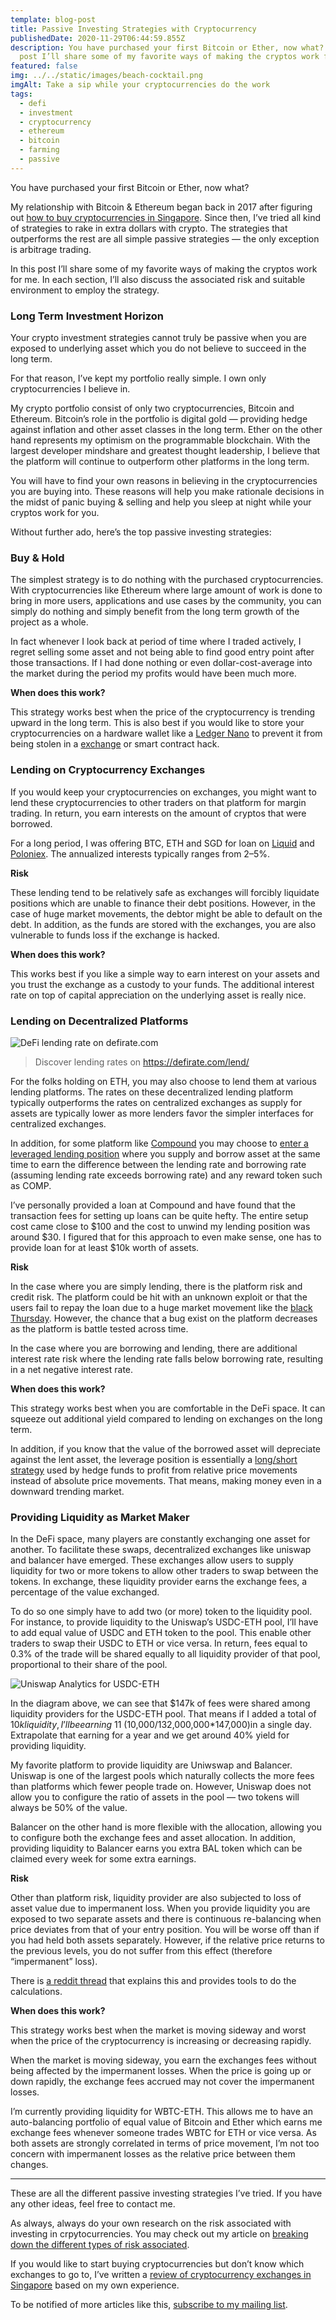 ```yaml
---
template: blog-post
title: Passive Investing Strategies with Cryptocurrency
publishedDate: 2020-11-29T06:44:59.855Z
description: You have purchased your first Bitcoin or Ether, now what? In this
  post I’ll share some of my favorite ways of making the cryptos work for me.
featured: false
img: ../../static/images/beach-cocktail.png
imgAlt: Take a sip while your cryptocurrencies do the work
tags:
  - defi
  - investment
  - cryptocurrency
  - ethereum
  - bitcoin
  - farming
  - passive
---
```

You have purchased your first Bitcoin or Ether, now what?

My relationship with Bitcoin & Ethereum began back in 2017 after figuring out [how to buy cryptocurrencies in Singapore](https://geek.sg/blog/complete-guide-to-buying-bitcoin-ethereum-or-other-cryptocurrencies-in-singapore). Since then, I’ve tried all kind of strategies to rake in extra dollars with crypto. The strategies that outperforms the rest are all simple passive strategies — the only exception is arbitrage trading.

In this post I’ll share some of my favorite ways of making the cryptos work for me. In each section, I’ll also discuss the associated risk and suitable environment to employ the strategy.

### Long Term Investment Horizon

Your crypto investment strategies cannot truly be passive when you are exposed to underlying asset which you do not believe to succeed in the long term.

For that reason, I’ve kept my portfolio really simple. I own only cryptocurrencies I believe in.

My crypto portfolio consist of only two cryptocurrencies, Bitcoin and Ethereum. Bitcoin’s role in the portfolio is digital gold — providing hedge against inflation and other asset classes in the long term. Ether on the other hand represents my optimism on the programmable blockchain. With the largest developer mindshare and greatest thought leadership, I believe that the platform will continue to outperform other platforms in the long term.

You will have to find your own reasons in believing in the cryptocurrencies you are buying into. These reasons will help you make rationale decisions in the midst of panic buying & selling and help you sleep at night while your cryptos work for you.

Without further ado, here’s the top passive investing strategies:

### Buy & Hold

The simplest strategy is to do nothing with the purchased cryptocurrencies. With cryptocurrencies like Ethereum where large amount of work is done to bring in more users, applications and use cases by the community, you can simply do nothing and simply benefit from the long term growth of the project as a whole.

In fact whenever I look back at period of time where I traded actively, I regret selling some asset and not being able to find good entry point after those transactions. If I had done nothing or even dollar-cost-average into the market during the period my profits would have been much more.

**When does this work?**

This strategy works best when the price of the cryptocurrency is trending upward in the long term. This is also best if you would like to store your cryptocurrencies on a hardware wallet like a [Ledger Nano](https://www.ledger.com/) to prevent it from being stolen in a [exchange](https://www.ledger.com/academy/crypto/hacks-timeline) or smart contract hack.

### Lending on Cryptocurrency Exchanges

If you would keep your cryptocurrencies on exchanges, you might want to lend these cryptocurrencies to other traders on that platform for margin trading. In return, you earn interests on the amount of cryptos that were borrowed.

For a long period, I was offering BTC, ETH and SGD for loan on [Liquid](https://www.liquid.com/sign-up/?affiliate=-YNsiS2d28178) and [Poloniex](https://poloniex.com/signup?c=7GPSYYY7). The annualized interests typically ranges from 2–5%.

**Risk**

These lending tend to be relatively safe as exchanges will forcibly liquidate positions which are unable to finance their debt positions. However, in the case of huge market movements, the debtor might be able to default on the debt. In addition, as the funds are stored with the exchanges, you are also vulnerable to funds loss if the exchange is hacked.

**When does this work?**

This works best if you like a simple way to earn interest on your assets and you trust the exchange as a custody to your funds. The additional interest rate on top of capital appreciation on the underlying asset is really nice.

### Lending on Decentralized Platforms

![DeFi lending rate on defirate.com](../../static/images/defi-lending-rates.png)

> Discover lending rates on <https://defirate.com/lend/>

For the folks holding on ETH, you may also choose to lend them at various lending platforms. The rates on these decentralized lending platform typically outperforms the rates on centralized exchanges as supply for assets are typically lower as more lenders favor the simpler interfaces for centralized exchanges.

In addition, for some platform like [Compound](https://compound.finance/) you may choose to [enter a leveraged lending position](https://thedefiant.substack.com/p/comp-frenzy-continues-with-leveraged-2aa) where you supply and borrow asset at the same time to earn the difference between the lending rate and borrowing rate (assuming lending rate exceeds borrowing rate) and any reward token such as COMP.

I’ve personally provided a loan at Compound and have found that the transaction fees for setting up loans can be quite hefty. The entire setup cost came close to $100 and the cost to unwind my lending position was around $30. I figured that for this approach to even make sense, one has to provide loan for at least $10k worth of assets.

**Risk**

In the case where you are simply lending, there is the platform risk and credit risk. The platform could be hit with an unknown exploit or that the users fail to repay the loan due to a huge market movement like the [black Thursday](https://medium.com/aave/crypto-black-thursday-the-good-the-bad-and-the-ugly-7f2acebf2b83). However, the chance that a bug exist on the platform decreases as the platform is battle tested across time.

In the case where you are borrowing and lending, there are additional interest rate risk where the lending rate falls below borrowing rate, resulting in a net negative interest rate.

**When does this work?**

This strategy works best when you are comfortable in the DeFi space. It can squeeze out additional yield compared to lending on exchanges on the long term.

In addition, if you know that the value of the borrowed asset will depreciate against the lent asset, the leverage position is essentially a [long/short strategy](https://www.investopedia.com/terms/l/long-shortequity.asp) used by hedge funds to profit from relative price movements instead of absolute price movements. That means, making money even in a downward trending market.

### Providing Liquidity as Market Maker

In the DeFi space, many players are constantly exchanging one asset for another. To facilitate these swaps, decentralized exchanges like uniswap and balancer have emerged. These exchanges allow users to supply liquidity for two or more tokens to allow other traders to swap between the tokens. In exchange, these liquidity provider earns the exchange fees, a percentage of the value exchanged.

To do so one simply have to add two (or more) token to the liquidity pool. For instance, to provide liquidity to the Uniswap’s USDC-ETH pool, I’ll have to add equal value of USDC and ETH token to the pool. This enable other traders to swap their USDC to ETH or vice versa. In return, fees equal to 0.3% of the trade will be shared equally to all liquidity provider of that pool, proportional to their share of the pool.

![Uniswap Analytics for USDC-ETH](../../static/images/uniswap-analytics-usdc-eth.png)

In the diagram above, we can see that $147k of fees were shared among liquidity providers for the USDC-ETH pool. That means if I added a total of $10k liquidity, I’ll be earning ~$11 (10,000/132,000,000*147,000)in a single day. Extrapolate that earning for a year and we get around 40% yield for providing liquidity.

My favorite platform to provide liquidity are Uniwswap and Balancer. Uniswap is one of the largest pools which naturally collects the more fees than platforms which fewer people trade on. However, Uniswap does not allow you to configure the ratio of assets in the pool — two tokens will always be 50% of the value.

Balancer on the other hand is more flexible with the allocation, allowing you to configure both the exchange fees and asset allocation. In addition, providing liquidity to Balancer earns you extra BAL token which can be claimed every week for some extra earnings.

**Risk**

Other than platform risk, liquidity provider are also subjected to loss of asset value due to impermanent loss. When you provide liquidity you are exposed to two separate assets and there is continuous re-balancing when price deviates from that of your entry position. You will be worse off than if you had held both assets separately. However, if the relative price returns to the previous levels, you do not suffer from this effect (therefore “impermanent” loss).

There is [a reddit thread](https://www.reddit.com/r/UniSwap/comments/eza8u4/how_to_calculate_uniswap_impermanent_losses_fees/) that explains this and provides tools to do the calculations.

**When does this work?**

This strategy works best when the market is moving sideway and worst when the price of the cryptocurrency is increasing or decreasing rapidly.

When the market is moving sideway, you earn the exchanges fees without being affected by the impermanent losses. When the price is going up or down rapidly, the exchange fees accrued may not cover the impermanent losses.

I’m currently providing liquidity for WBTC-ETH. This allows me to have an auto-balancing portfolio of equal value of Bitcoin and Ether which earns me exchange fees whenever someone trades WBTC for ETH or vice versa. As both assets are strongly correlated in terms of price movement, I’m not too concern with impermanent losses as the relative price between them changes.

- - -

These are all the different passive investing strategies I’ve tried. If you have any other ideas, feel free to contact me.

As always, always do your own research on the risk associated with investing in crpytocurrencies. You may check out my article on [breaking down the different types of risk associated](https://geek.sg/blog/dissecting-risk-in-defi-projects).

If you would like to start buying cryptocurrencies but don’t know which exchanges to go to, I’ve written a [review of cryptocurrency exchanges in Singapore](https://geek.sg/blog/complete-guide-to-buying-bitcoin-ethereum-or-other-cryptocurrencies-in-singapore) based on my own experience.

To be notified of more articles like this, [subscribe to my mailing list](https://geek.us2.list-manage.com/subscribe?u=bfcc21792349f4f0eaff4a2a3&id=694896a0df).